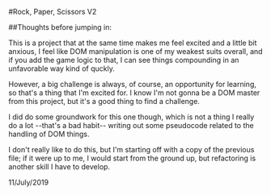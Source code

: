 #Rock, Paper, Scissors V2

##Thoughts before jumping in:

This is a project that at the same time makes me feel excited and a little bit anxious, I feel like DOM manipulation is one of my weakest suits overall, and if you add the game logic to that, I can see things compounding in an unfavorable way kind of quckly.

However, a big challenge is always, of course, an opportunity for learning, so that's a thing that I'm excited for. I know I'm not gonna be a DOM master from this project, but it's a good thing to find a challenge.

I did do some groundwork for this one though, which is not a thing I really do a lot --that's a bad habit-- writing out some pseudocode related to the handling of DOM things.

I don't really like to do this, but I'm starting off with a copy of the previous file; if it were up to me, I would start from the ground up, but refactoring is another skill I have to develop.

11/July/2019
